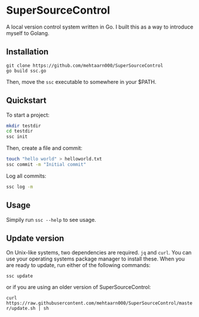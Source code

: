# SuperSourceControl
A local version control system written in Go. I built this as a way to introduce myself to Golang.

## Installation
```
git clone https://github.com/mehtaarn000/SuperSourceControl
go build ssc.go
```
Then, move the `ssc` executable to somewhere in your $PATH.

## Quickstart
To start a project:
```sh
mkdir testdir
cd testdir
ssc init
```

Then, create a file and commit:
```sh
touch "hello world" > helloworld.txt
ssc commit -m "Initial commit"
```

Log all commits:
```sh
ssc log -m
```

## Usage
Simpily run `ssc --help` to see usage.

## Update version
On Unix-like systems, two dependencies are required. `jq` and `curl`. You can use your operating systems package manager to install these.
When you are ready to update, run either of the following commands:

`ssc update`

or if you are using an older version of SuperSourceControl:

`curl https://raw.githubusercontent.com/mehtaarn000/SuperSourceControl/master/update.sh | sh`
